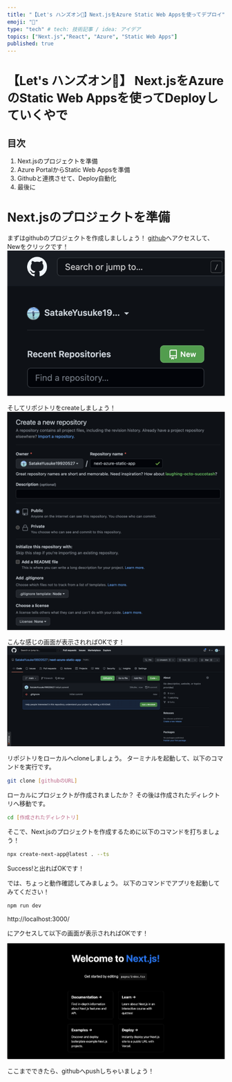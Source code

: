 ```yaml
---
title: "【Let's ハンズオン🤙】Next.jsをAzure Static Web Appsを使ってデプロイ"
emoji: "🤙"
type: "tech" # tech: 技術記事 / idea: アイデア
topics: ["Next.js","React", "Azure", "Static Web Apps"]
published: true
---
```


# 【Let's ハンズオン🤙】 Next.jsをAzureのStatic Web Appsを使ってDeployしていくやで

## 目次
1. Next.jsのプロジェクトを準備
2. Azure PortalからStatic Web Appsを準備
3. Githubと連携させて、Deploy自動化
4. 最後に


# Next.jsのプロジェクトを準備
まずはgithubのプロジェクトを作成しまししょう！
[github](https://github.com/)へアクセスして、Newをクリックです！
![github](/images/next_azure_deploy/github.png)

そしてリポジトリをcreateしましょう！
![create_repo](/images/next_azure_deploy/create_repo.png)

こんな感じの画面が表示されればOKです！
![fin_create_repo](/images/next_azure_deploy/fin_create_repo.png)

リポジトリをローカルへcloneしましょう。
ターミナルを起動して、以下のコマンドを実行です。

```bash
git clone [githubのURL]
```

ローカルにプロジェクトが作成されましたか？
その後は作成されたディレクトリへ移動です。

```bash
cd [作成されたディレクトリ]
```

そこで、Next.jsのプロジェクトを作成するために以下のコマンドを打ちましょう！

```bash
npx create-next-app@latest . --ts
```

Success!と出ればOKです！

では、ちょっと動作確認してみましょう。
以下のコマンドでアプリを起動してみてください！

```bash
npm run dev
```

http://localhost:3000/

にアクセスして以下の画面が表示されればOKです！


![fin_create_repo](/images/next_azure_deploy/nextjs.png)

ここまでできたら、githubへpushしちゃいましょう！
